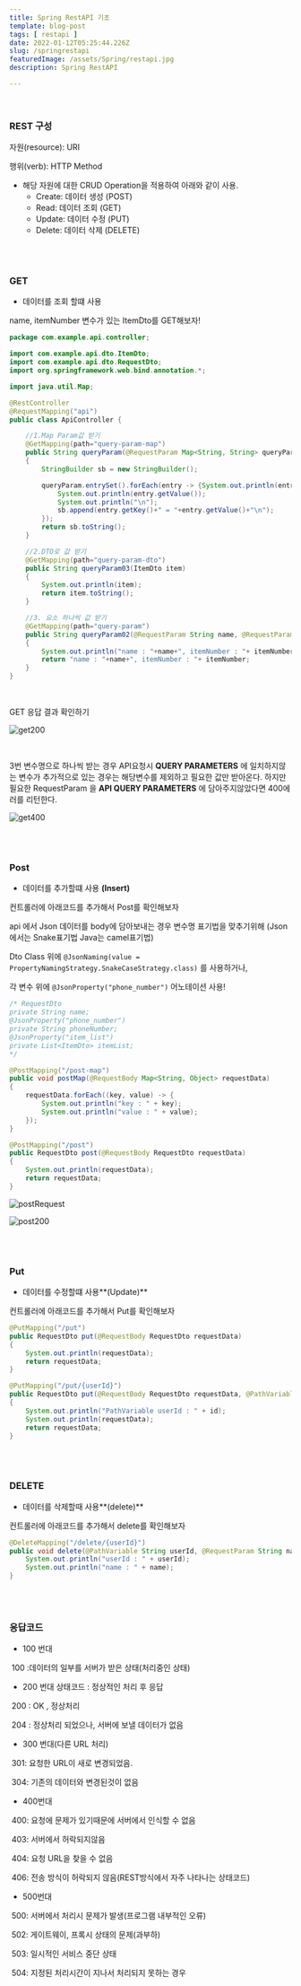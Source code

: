 ```yaml
---
title: Spring RestAPI 기초
template: blog-post
tags: [ restapi ]
date: 2022-01-12T05:25:44.226Z
slug: /springrestapi
featuredImage: /assets/Spring/restapi.jpg
description: Spring RestAPI

---
```




</br>

### REST 구성

자원(resource): URI

행위(verb): HTTP Method

- 해당 자원에 대한 CRUD Operation을 적용하여 아래와 같이 사용.
  - Create: 데이터 생성 (POST)
  - Read: 데이터 조회 (GET)
  - Update: 데이터 수정 (PUT)
  - Delete: 데이터 삭제 (DELETE)

</br>

</br>

### GET

- 데이터를 조회 할떄 사용

name, itemNumber 변수가 있는 ItemDto를 GET해보자! 

```java
package com.example.api.controller;

import com.example.api.dto.ItemDto;
import com.example.api.dto.RequestDto;
import org.springframework.web.bind.annotation.*;

import java.util.Map;

@RestController
@RequestMapping("api")
public class ApiController {

    //1.Map Param값 받기
    @GetMapping(path="query-param-map")
    public String queryParam(@RequestParam Map<String, String> queryParam)
    {
        StringBuilder sb = new StringBuilder();

        queryParam.entrySet().forEach(entry -> {System.out.println(entry.getKey());
            System.out.println(entry.getValue());
            System.out.println("\n");
            sb.append(entry.getKey()+" = "+entry.getValue()+"\n");
        });
        return sb.toString();
    }

    //2.DTO로 값 받기
    @GetMapping(path="query-param-dto")
    public String queryParam03(ItemDto item)
    {
        System.out.println(item);
        return item.toString();
    }

    //3. 요소 하나씩 값 받기
    @GetMapping(path="query-param")
    public String queryParam02(@RequestParam String name, @RequestParam String itemNumber)
    {
        System.out.println("name : "+name+", itemNumber : "+ itemNumber);
        return "name : "+name+", itemNumber : "+ itemNumber;
    }
}

```

</br>

GET 응답 결과 확인하기

![get200](/assets/Spring/restapi/get200.PNG)



</br>

3번 변수명으로 하나씩 받는 경우 API요청시 **QUERY PARAMETERS** 에 일치하지않는 변수가 추가적으로 있는 경우는 해당변수를 제외하고 필요한 값만 받아온다. 하지만 필요한 RequestParam 을  **API QUERY PARAMETERS** 에 담아주지않았다면  400에러를 리턴한다.

![get400](/assets/Spring/restapi/get400.PNG)





</br>

</br>

### Post

- 데이터를 추가할떄 사용 **(Insert)**

컨트롤러에 아래코드를 추가해서 Post를 확인해보자

api 에서 Json 데이터를 body에 담아보내는 경우 변수명 표기법을 맞추기위해 (Json 에서는 Snake표기법 Java는 camel표기법)

Dto Class 위에 `@JsonNaming(value = PropertyNamingStrategy.SnakeCaseStrategy.class)` 를 사용하거나,

각 변수 위에 `@JsonProperty("phone_number")` 어노테이션 사용!

```java
/* RequestDto
private String name;
@JsonProperty("phone_number")
private String phoneNumber;
@JsonProperty("item_list")
private List<ItemDto> itemList;
*/

@PostMapping("/post-map")
public void postMap(@RequestBody Map<String, Object> requestData)
{
    requestData.forEach((key, value) -> {
        System.out.println("key : " + key);
        System.out.println("value : " + value);
    });
}

@PostMapping("/post")
public RequestDto post(@RequestBody RequestDto requestData)
{
    System.out.println(requestData);
    return requestData;
}
```



![postRequest](/assets/Spring/restapi/postRequest.PNG)

![post200](/assets/Spring/restapi/post200.PNG)



</br>

</br>

### Put

- 데이터를 수정할떄 사용**(Update)**

컨트롤러에 아래코드를 추가해서 Put를 확인해보자

```java
@PutMapping("/put")
public RequestDto put(@RequestBody RequestDto requestData)
{
    System.out.println(requestData);
    return requestData;
}

@PutMapping("/put/{userId}")
public RequestDto put(@RequestBody RequestDto requestData, @PathVariable(name = "userId") Long id)
{
    System.out.println("PathVariable userId : " + id);
    System.out.println(requestData);
    return requestData;
}
```

</br>

</br>

### DELETE

- 데이터를 삭제할때 사용**(delete)**

컨트롤러에 아래코드를 추가해서 delete를 확인해보자

```java
@DeleteMapping("/delete/{userId}")
public void delete(@PathVariable String userId, @RequestParam String name){
    System.out.println("userId : " + userId);
    System.out.println("name : " + name);
}
```



</br>

</br>

### 응답코드

- 100 번대 

​      100 :데이터의 일부를 서버가 받은 상태(처리중인 상태)

- 200 번대 상태코드 : 정상적인 처리 후 응답

​      200  :  OK , 정상처리

​      204  :  정상처리 되었으나, 서버에 보낼 데이터가 없음

- 300 번대(다른 URL 처리)

​      301: 요청한 URL이 새로 변경되었음.

​      304: 기존의 데이터와 변경된것이 없음

- 400번대 

​      400: 요청에 문제가 있기때문에 서버에서 인식할 수 없음

​      403: 서버에서 허락되지않음

​      404: 요청 URL을 찾을 수 없음

​      406: 전송 방식이 허락되지 않음(REST방식에서 자주 나타나는 상태코드)

- 500번대

​      500: 서버에서 처리시 문제가 발생(프로그램 내부적인 오류)

​      502: 게이트웨이, 프록시 상태의 문제(과부하)

​      503: 일시적인 서비스 중단 상태

​      504: 지정된 처리시간이 지나서 처리되지 못하는 경우
